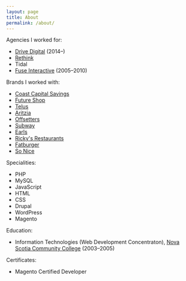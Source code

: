 ```yaml
---
layout: page
title: About
permalink: /about/
---
```


Agencies I worked for:

* [Drive Digital](http://drivedigital.ca) (2014–)
* [Rethink](http://rethinkcanada.com)
* Tidal
* [Fuse Interactive](http://fuseinteractive.ca) (2005–2010)

Brands I worked with:

* [Coast Capital Savings](https://www.coastcapitalsavings.com)
* [Future Shop](http://futureshop.ca)
* [Telus](http://telus.com)
* [Aritzia](http://aritzia.com)
* [Offsetters](http://offsetters.ca)
* [Subway](http://subway.com)
* [Earls](http://earls.ca)
* [Ricky's Restaurants](https://gotorickys.com/)
* [Fatburger](http://fatburger.com)
* [So Nice](http://sonice.ca)

Specialities: 

* PHP
* MySQL
* JavaScript
* HTML
* CSS
* Drupal
* WordPress
* Magento

Education: 

* Information Technologies (Web Development Concentraton), [Nova Scotia Community College](http://nscc.ca) (2003–2005)

Certificates:

* Magento Certified Developer
